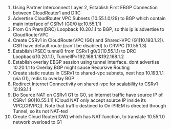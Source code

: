 1. Using Partner Interconnect Layer 2, Establish First EBGP Connection between CloudRouter1 and DRC
2. Advertise CloudRouter VPC Subnets (10.55.1.0/29) to BGP which contain main interface of CSRv1 (G0/0 ip:10.55.1.1)
3. From On Prem(DRC) Loopback 10.20.1.1 to BGP, so this ip is advertise to CloudRouterVPC
4. Create CSRv1 in CloudRouterVPC (G0) and Shared-VPC (G1[10.193.1.2]). CSR have default route (can't be disabled) to CRVPC (10.55.1.3)
5. Establish IPSEC tunnel0 from CSRv1 g0/0(10.55.1.1) to DRC Loopback(10.20.1.1), TunnelIP=192.168.1.1&192.168.1.2
6. Establish overlay EBGP session using tunnel interface. dont advertise 10.20.1.1 to Overlay BGP might cause Recursive Routing
7. Create static routes in CSRv1 to shared-vpc subnets, next hop 10.193.1.1 (via G1), redis to overlay BGP
8. Redirect Internet Connectivity on shared-vpc for scalability to CSRv1 10.193.1.1
9. Do Source NAT on CSRv1 G1 to G0, so Internet traffic have source IP of CSRv1 G0[10.55.1.1] (Cloud NAT only accept source IP inside its VPC[CRVPC]).
Note that traffic destined to On-PREM is directed through Tunnel, so its not NAT-ted
10. Create Cloud Router(IGW) which has NAT function, to translate 10.55.1.0 network overload to G1
